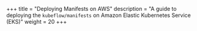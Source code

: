 +++
title = "Deploying Manifests on AWS"
description = "A guide to deploying the `kubeflow/manifests` on Amazon Elastic Kubernetes Service (EKS)"
weight = 20
+++
